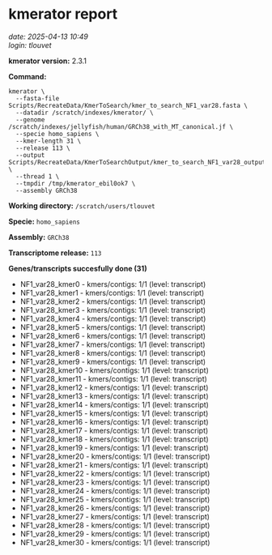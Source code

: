 # kmerator report
*date: 2025-04-13 10:49*  
*login: tlouvet*

**kmerator version:** 2.3.1

**Command:**

```
kmerator \
  --fasta-file Scripts/RecreateData/KmerToSearch/kmer_to_search_NF1_var28.fasta \
  --datadir /scratch/indexes/kmerator/ \
  --genome /scratch/indexes/jellyfish/human/GRCh38_with_MT_canonical.jf \
  --specie homo_sapiens \
  --kmer-length 31 \
  --release 113 \
  --output Scripts/RecreateData/KmerToSearchOutput/kmer_to_search_NF1_var28_output \
  --thread 1 \
  --tmpdir /tmp/kmerator_ebil0ok7 \
  --assembly GRCh38
```

**Working directory:** `/scratch/users/tlouvet`

**Specie:** `homo_sapiens`

**Assembly:** `GRCh38`

**Transcriptome release:** `113`

**Genes/transcripts succesfully done (31)**

- NF1_var28_kmer0 - kmers/contigs: 1/1 (level: transcript)
- NF1_var28_kmer1 - kmers/contigs: 1/1 (level: transcript)
- NF1_var28_kmer2 - kmers/contigs: 1/1 (level: transcript)
- NF1_var28_kmer3 - kmers/contigs: 1/1 (level: transcript)
- NF1_var28_kmer4 - kmers/contigs: 1/1 (level: transcript)
- NF1_var28_kmer5 - kmers/contigs: 1/1 (level: transcript)
- NF1_var28_kmer6 - kmers/contigs: 1/1 (level: transcript)
- NF1_var28_kmer7 - kmers/contigs: 1/1 (level: transcript)
- NF1_var28_kmer8 - kmers/contigs: 1/1 (level: transcript)
- NF1_var28_kmer9 - kmers/contigs: 1/1 (level: transcript)
- NF1_var28_kmer10 - kmers/contigs: 1/1 (level: transcript)
- NF1_var28_kmer11 - kmers/contigs: 1/1 (level: transcript)
- NF1_var28_kmer12 - kmers/contigs: 1/1 (level: transcript)
- NF1_var28_kmer13 - kmers/contigs: 1/1 (level: transcript)
- NF1_var28_kmer14 - kmers/contigs: 1/1 (level: transcript)
- NF1_var28_kmer15 - kmers/contigs: 1/1 (level: transcript)
- NF1_var28_kmer16 - kmers/contigs: 1/1 (level: transcript)
- NF1_var28_kmer17 - kmers/contigs: 1/1 (level: transcript)
- NF1_var28_kmer18 - kmers/contigs: 1/1 (level: transcript)
- NF1_var28_kmer19 - kmers/contigs: 1/1 (level: transcript)
- NF1_var28_kmer20 - kmers/contigs: 1/1 (level: transcript)
- NF1_var28_kmer21 - kmers/contigs: 1/1 (level: transcript)
- NF1_var28_kmer22 - kmers/contigs: 1/1 (level: transcript)
- NF1_var28_kmer23 - kmers/contigs: 1/1 (level: transcript)
- NF1_var28_kmer24 - kmers/contigs: 1/1 (level: transcript)
- NF1_var28_kmer25 - kmers/contigs: 1/1 (level: transcript)
- NF1_var28_kmer26 - kmers/contigs: 1/1 (level: transcript)
- NF1_var28_kmer27 - kmers/contigs: 1/1 (level: transcript)
- NF1_var28_kmer28 - kmers/contigs: 1/1 (level: transcript)
- NF1_var28_kmer29 - kmers/contigs: 1/1 (level: transcript)
- NF1_var28_kmer30 - kmers/contigs: 1/1 (level: transcript)

